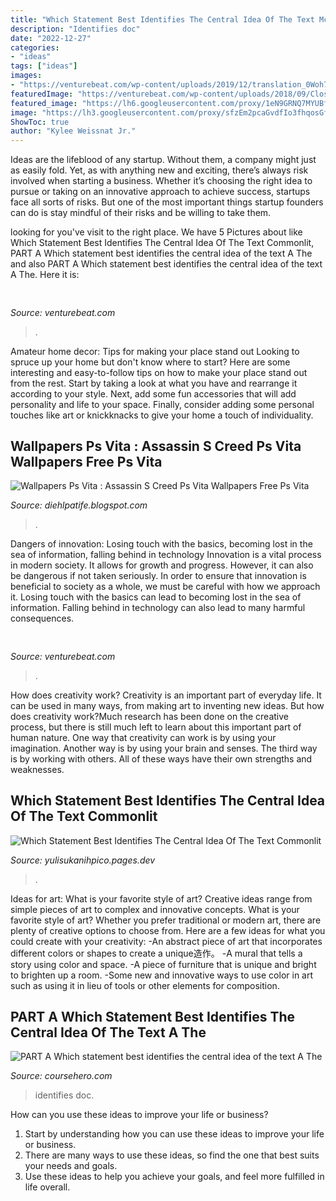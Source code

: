 ```yaml
---
title: "Which Statement Best Identifies The Central Idea Of The Text Mccarthyism : Which Statement Best Identifies The Central Idea Of The Text Commonlit"
description: "Identifies doc"
date: "2022-12-27"
categories:
- "ideas"
tags: ["ideas"]
images:
- "https://venturebeat.com/wp-content/uploads/2019/12/translation_0Woh7mF.max-1000x1000-1.png?w=674"
featuredImage: "https://venturebeat.com/wp-content/uploads/2018/09/Close-up-shot-of-DON-system-and-Kuka-Robot-grasping-a-cup.jpg?w=800"
featured_image: "https://lh6.googleusercontent.com/proxy/1eN9GRNQ7MYUBfzJnni0a2kGUzaKFZQEKbCfIjTusBL8u4xKfGc9sWOAB9VsrV759JYRdhO7E5P21si54qRgxeCqrBaPX3N0hzwY4aEnH9Mqn6DKM8t-UqG5IZ5L"
image: "https://lh3.googleusercontent.com/proxy/sfzEm2pcaGvdfIo3fhqosGfCopPptn4HHR4V7WQX--GU1CFUl7xxtTYYT9SjHudeFzyU9fRjD7EtGlKF5RGdzGF-_sU=w1200-h630-p-k-no-nu"
ShowToc: true
author: "Kylee Weissnat Jr."
---
```



Ideas are the lifeblood of any startup. Without them, a company might just as easily fold. Yet, as with anything new and exciting, there’s always risk involved when starting a business. Whether it’s choosing the right idea to pursue or taking on an innovative approach to achieve success, startups face all sorts of risks. But one of the most important things startup founders can do is stay mindful of their risks and be willing to take them.

	

		
looking for  you've visit to the right place. We have 5 Pictures about  like Which Statement Best Identifies The Central Idea Of The Text Commonlit, PART A Which statement best identifies the central idea of the text A The and also PART A Which statement best identifies the central idea of the text A The. Here it is:
		
    
## 

<img loading=lazy src="https://venturebeat.com/wp-content/uploads/2019/12/translation_0Woh7mF.max-1000x1000-1.png?w=674" onerror="this.onerror=null;this.src='https://tse4.mm.bing.net/th?id=OIP.6CTdGkc8HjIDTTsbPz9XdAHaGl&amp;pid=15.1';" alt="">

_Source: venturebeat.com_

>. 

	

Amateur home decor: Tips for making your place stand out
Looking to spruce up your home but don't know where to start? Here are some interesting and easy-to-follow tips on how to make your place stand out from the rest. Start by taking a look at what you have and rearrange it according to your style. Next, add some fun accessories that will add personality and life to your space. Finally, consider adding some personal touches like art or knickknacks to give your home a touch of individuality.

    
## Wallpapers Ps Vita : Assassin S Creed Ps Vita Wallpapers Free Ps Vita

<img loading=lazy src="https://lh3.googleusercontent.com/proxy/sfzEm2pcaGvdfIo3fhqosGfCopPptn4HHR4V7WQX--GU1CFUl7xxtTYYT9SjHudeFzyU9fRjD7EtGlKF5RGdzGF-_sU=w1200-h630-p-k-no-nu" onerror="this.onerror=null;this.src='https://tse2.mm.bing.net/th?id=OIP.6Z5LUe3PA2kUCR73iDRnKQHaEM&amp;pid=15.1';" alt="Wallpapers Ps Vita : Assassin S Creed Ps Vita Wallpapers Free Ps Vita">

_Source: diehlpatife.blogspot.com_

>. 

	

Dangers of innovation: Losing touch with the basics, becoming lost in the sea of information, falling behind in technology
Innovation is a vital process in modern society. It allows for growth and progress. However, it can also be dangerous if not taken seriously. In order to ensure that innovation is beneficial to society as a whole, we must be careful with how we approach it. Losing touch with the basics can lead to becoming lost in the sea of information. Falling behind in technology can also lead to many harmful consequences.

    
## 

<img loading=lazy src="https://venturebeat.com/wp-content/uploads/2018/09/Close-up-shot-of-DON-system-and-Kuka-Robot-grasping-a-cup.jpg?w=800" onerror="this.onerror=null;this.src='https://tse4.mm.bing.net/th?id=OIP.D87VygAA5O2X6Wt9jObWwQHaFj&amp;pid=15.1';" alt="">

_Source: venturebeat.com_

>. 

	

How does creativity work?
Creativity is an important part of everyday life. It can be used in many ways, from making art to inventing new ideas. But how does creativity work?Much research has been done on the creative process, but there is still much left to learn about this important part of human nature. One way that creativity can work is by using your imagination. Another way is by using your brain and senses. The third way is by working with others. All of these ways have their own strengths and weaknesses.

    
## Which Statement Best Identifies The Central Idea Of The Text Commonlit

<img loading=lazy src="https://lh6.googleusercontent.com/proxy/1eN9GRNQ7MYUBfzJnni0a2kGUzaKFZQEKbCfIjTusBL8u4xKfGc9sWOAB9VsrV759JYRdhO7E5P21si54qRgxeCqrBaPX3N0hzwY4aEnH9Mqn6DKM8t-UqG5IZ5L" onerror="this.onerror=null;this.src='https://tse4.mm.bing.net/th?id=OIP.4BD-v3O74uljbBDmj53vvQHaHh&amp;pid=15.1';" alt="Which Statement Best Identifies The Central Idea Of The Text Commonlit">

_Source: yulisukanihpico.pages.dev_

>. 

	

Ideas for art: What is your favorite style of art?
Creative ideas range from simple pieces of art to complex and innovative concepts. What is your favorite style of art? Whether you prefer traditional or modern art, there are plenty of creative options to choose from. Here are a few ideas for what you could create with your creativity: 
-An abstract piece of art that incorporates different colors or shapes to create a unique造作。
-A mural that tells a story using color and space.
-A piece of furniture that is unique and bright to brighten up a room.
-Some new and innovative ways to use color in art such as using it in lieu of tools or other elements for composition.

    
## PART A Which Statement Best Identifies The Central Idea Of The Text A The

<img loading=lazy src="https://www.coursehero.com/thumb/93/6e/936eb4ff2939669adfc81a1b3ccfc5c2cf907d1b_180.jpg" onerror="this.onerror=null;this.src='https://tse4.mm.bing.net/th?id=OIP.XFLDHJcapTyk3MA8tE1RIwAAAA&amp;pid=15.1';" alt="PART A Which statement best identifies the central idea of the text A The">

_Source: coursehero.com_

>identifies doc. 

	

How can you use these ideas to improve your life or business?
1. Start by understanding how you can use these ideas to improve your life or business.
2. There are many ways to use these ideas, so find the one that best suits your needs and goals.
3. Use these ideas to help you achieve your goals, and feel more fulfilled in life overall.

